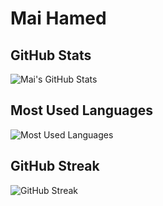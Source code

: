 # Mai Hamed

## GitHub Stats
![Mai's GitHub Stats](https://github-readme-stats.vercel.app/api?username=mai-hamed&show_icons=true&hide_title=true&count_private=true&hide_border=true&theme=radical)

## Most Used Languages
![Most Used Languages](https://github-readme-stats.vercel.app/api/top-langs/?username=mai-hamed&layout=compact&hide_border=true&theme=radical)

## GitHub Streak
![GitHub Streak](https://github-readme-streak-stats.herokuapp.com/?user=mai-hamed&hide_border=true&theme=radical)
